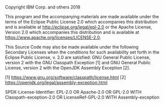 Copyright IBM Corp. and others 2018

This program and the accompanying materials are made available under
the terms of the Eclipse Public License 2.0 which accompanies this
distribution and is available at http://eclipse.org/legal/epl-2.0
or the Apache License, Version 2.0 which accompanies this distribution
and is available at https://www.apache.org/licenses/LICENSE-2.0.

This Source Code may also be made available under the following Secondary
Licenses when the conditions for such availability set forth in the
Eclipse Public License, v. 2.0 are satisfied: GNU General Public License,
version 2 with the GNU Classpath Exception [1] and GNU General Public
License, version 2 with the OpenJDK Assembly Exception [2].

[1] https://www.gnu.org/software/classpath/license.html
[2] https://openjdk.org/legal/assembly-exception.html

 SPDX-License-Identifier: EPL-2.0 OR Apache-2.0 OR GPL-2.0 WITH Classpath-exception-2.0 OR LicenseRef-GPL-2.0 WITH Assembly-exception

